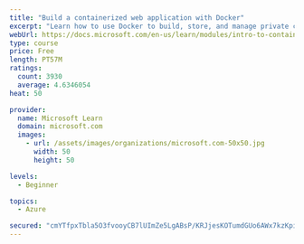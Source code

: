 ```yaml
---
title: "Build a containerized web application with Docker"
excerpt: "Learn how to use Docker to build, store, and manage private container images with the Azure Container Registry."
webUrl: https://docs.microsoft.com/en-us/learn/modules/intro-to-containers/
type: course
price: Free
length: PT57M
ratings:
  count: 3930
  average: 4.6346054
heat: 50

provider:
  name: Microsoft Learn
  domain: microsoft.com
  images:
    - url: /assets/images/organizations/microsoft.com-50x50.jpg
      width: 50
      height: 50

levels:
  - Beginner

topics:
  - Azure

secured: "cmYTfpxTbla5O3fvooyCB7lUImZe5LgABsP/KRJjesKOTumdGUo6AWx7kzKpiyYZVYXr7wbZBBGYAanx4EOnlHWIzL3aWG3mvqbee67TLNxKWyiVIcw8NwTduELeqWjPXaFwNagGJEL+SNgX6HjAOySn7msXr3p36u5DZGn+p4CA4Os67l0fBN+jJa/IsIdOjK0hZoARZ942wD5HEsOEJSLAat6RSsjeRgir62z3kjflnhCNNPpqCDCERNKfPIbWa1lcKJezr4sc6EgrzjqewO+ui2GyrcJtvphAcwjHhkS5drLoVsRyKi8wUMHKJIFvtLZS6Zz9EDWVfY2/uV4t9pMo+TIbBF3VJ9Kvwj2Mvu2tL/8fC5aWWO6jYWeFXlRw1H9pPkPHdSmLWN1dvmarBywlolGdYb3CJlmoa6QtJvI=;2Ust3mSdBLN0U+f7Vpsccg=="
---
```


